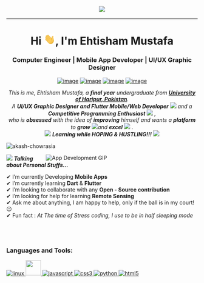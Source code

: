<p align="center">
  <img src="https://github.com/thompsonemerson/thompsonemerson/raw/master/cover-thompson.png" height="200"/>
</p>
<hr>
<h1 align="center">Hi <img src="https://raw.githubusercontent.com/ABSphreak/ABSphreak/master/gifs/Hi.gif" width="30px">, I'm Ehtisham Mustafa</h1>
<h3 align="center">Computer Engineer | Mobile App Developer | UI/UX Graphic Designer</h3>
<div align="center">

[![image](https://img.shields.io/badge/LinkedIn-0077B5?style=for-the-badge&logo=linkedin&logoColor=white)](https://www.linkedin.com/in/ehtisham-mirza-01b602177/)
[![image](https://img.shields.io/badge/Instagram-E4405F?style=for-the-badge&logo=instagram&logoColor=white)](https://www.instagram.com/ehtishammirza09/)
[![image](https://img.shields.io/badge/Twitter-1DA1F2?style=for-the-badge&logo=twitter&logoColor=white)](https://twitter.com/ehtishammirza11)
[![image](https://img.shields.io/badge/Gmail-D14836?style=for-the-badge&logo=gmail&logoColor=white)](mailto:produtor.ehtishammirza09@gmail.com)
  
</div>


<p align="center">
  <em>
    This is me, Ehtisham Mustafa, a <b>final year</b> undergraduate from <a href="http://www.uoh.edu.pk/#gsc.tab=0"> <b>University of Haripur, Pakistan</a></b>. <br>
    A <b>UI/UX Graphic Designer and Flutter Mobile/Web Developer</b> <img src="https://github.com/TheDudeThatCode/TheDudeThatCode/blob/master/Assets/Developer.gif" width="30px"> and a <b>Competitive Programming Enthusiast</b>&nbsp;<img src="https://github.com/TheDudeThatCode/TheDudeThatCode/blob/master/Assets/Designer.gif" width="36px">&nbsp,<br>who is <b>obsessed</b>
    with the idea of <b>improving</b> himself and wants a <b>platform</b> to 
    <b>grow</b> <img src="https://github.com/TheDudeThatCode/TheDudeThatCode/blob/master/Assets/Rocket.gif" width="18px">and 
    <b>excel</b> <img src="https://github.com/TheDudeThatCode/TheDudeThatCode/blob/master/Assets/Medal.gif" width="20px">&nbsp.
  </em> 
  <br>
  <img src="https://media.giphy.com/media/VgCDAzcKvsR6OM0uWg/giphy.gif" width="50" /> <b><i>Learning while HOPING & HUSTLING!!!</i></b> <img src="https://media.giphy.com/media/7j2hfyeVcDtf2/giphy.gif" width="80" />
</p>

<p align="left"> <img src="https://komarev.com/ghpvc/?username=akash-chowrasia&label=Profile%20views&color=0e75b6&style=flat" alt="akash-chowrasia" /> </p>
<img align="right" width=400px alt="App Development GIP" src="https://camo.githubusercontent.com/992babdffd8c74a1502de375fbdf7e4d54773242/68747470733a2f2f6d656469612e67697068792e636f6d2f6d656469612f53576f536b4e36447854737a71494b4571762f67697068792e676966" />

<img src="https://media.giphy.com/media/ObNTw8Uzwy6KQ/giphy.gif" width="30px">&nbsp;***Talking about Personal Stuffs...***

✔ I’m currently Developing **Mobile Apps**<br>
✔ I’m currently learning **Dart** & **Flutter**<br>
✔ I’m looking to collaborate with any **Open - Source contribution**<br>
✔ I’m looking for help for learning **Remote Sensing**<br>
✔ Ask me about anything, I am happy to help, only if the ball is in my court!😉<br>
✔ Fun fact : *At The time of Stress coding, I use to be in half sleeping mode*<br><br><br><br>
 


<h3>Languages and Tools:</h3>

<p> 
  
  
  <a href="https://www.linux.org/" target="_blank"> 
    <img src="https://cdn-icons-png.flaticon.com/512/5968/5968520.png" alt="linux" width="40" height="40"/> 
  </a> 
  <a href="https://git-scm.com/" target="_blank"> 
    <img src="https://cdn-icons.flaticon.com/png/512/5611/premium/5611037.png?token=exp=1641473723~hmac=9cc2a783dd3cdb86681b4c1018aee67f" width="40" height="40"/> 
  </a>
  <a href="https://developer.mozilla.org/en-US/docs/Web/JavaScript" target="_blank"> 
    <img src="https://cdn-icons-png.flaticon.com/512/5968/5968559.png" alt="javascript" width="40" height="40"/> 
  </a> 
  <a href="https://www.w3schools.com/css/" target="_blank"> 
    <img src="https://img.icons8.com/color/344/flutter.png" alt="css3" width="40" height="40"/> 
  </a> 
  <a href="https://www.python.org" target="_blank"> 
    <img src="https://img.icons8.com/color/344/android-studio--v3.png" alt="python" width="40" height="40"/> 
  </a>  
  
  <a href="https://dwglogo.com/wp-content/uploads/2018/03/Dart_logo-1024x705.png" target="_blank"> 
    <img src="https://img.icons8.com/color/344/dart.png" alt="html5" width="100" /> 
  </a>
</p>


